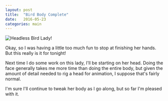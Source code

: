```yaml
---
layout: post
title:  "Bird Body Complete"
date:   2016-05-23
categories: main
---
```

![Headless Bird Lady!](http://tiffanystallings.github.io/blog/images/birdlady_03.png)

Okay, so I was having a little too much fun to stop at finishing her hands. But this really is it for tonight!

Next time I do some work on this lady, I'll be starting on her head. Doing the face generally takes me more time than doing the entire body, but given the amount of detail needed to rig a head for animation, I suppose that's fairly normal.

I'm sure I'll continue to tweak her body as I go along, but so far I'm pleased with it.
